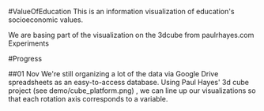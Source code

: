 #ValueOfEducation
This is an information visualization of education's socioeconomic values.

We are basing part of the visualization on the 3dcube from paulrhayes.com Experiments


#Progress

##01 Nov
We're still organizing a lot of the data via Google Drive spreadsheets as an easy-to-access database. Using Paul Hayes' 3d cube project (see demo/cube_platform.png) , we can line up our visualizations so that each rotation axis corresponds to a variable.